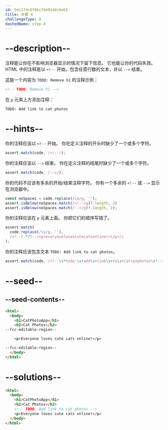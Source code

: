 ```yaml
---
id: 5dc17dc8f86c76b9248c6eb5
title: 步骤 4
challengeType: 0
dashedName: step-4
---
```


# --description--

注释能让你在不影响浏览器显示的情况下留下信息。 它也能让你的代码失效。 HTML 中的注释是以 `<!--` 开始，包含任意行数的文本，并以 `-->` 结束。

这是一个内容为 `TODO: Remove h1` 的注释示例：

```html
<!-- TODO: Remove h1 -->
```

在 `p` 元素上方添加注释：

`TODO: Add link to cat photos`

# --hints--

你的注释应该以 `<!--` 开始。 你在定义注释的开头时缺少了一个或多个字符。

```js
assert.match(code, /<!--/);
```

你的注释应该以 `-->` 结束。  你在定义注释的结尾时缺少了一个或多个字符。

```js
assert.match(code, /-->/);
```

你的代码不应该有多余的开始/结束注释字符。 你有一个多余的 `<!--` 或 `-->` 显示在浏览器中。

```js
const noSpaces = code.replace(/\s/g, '');
assert.isBelow(noSpaces.match(/<!--/g)?.length, 2)
assert.isBelow(noSpaces.match(/-->/g)?.length, 2);
```

你的注释应该在 `p` 元素上面。 你把它们的顺序写错了。

```js
assert.match(
  code.replace(/\s/g, ''),
  /<!--(.*?)--><p>everyonelovescutecatsonline!<\/p>/i
);
```

你的注释应该包含文本 `TODO: Add link to cat photos`。

```js
assert.match(code, /<!--\s*todo:\s+add\s+link\s+to\s+cat\s+photos\s*-->/i);
```

# --seed--

## --seed-contents--

```html
<html>
  <body>
    <h1>CatPhotoApp</h1>
    <h2>Cat Photos</h2>
--fcc-editable-region--

    <p>Everyone loves cute cats online!</p>

--fcc-editable-region--
  </body>
</html>
```

# --solutions--

```html
<html>
  <body>
    <h1>CatPhotoApp</h1>
    <h2>Cat Photos</h2>
    <!-- TODO: Add link to cat photos -->    
    <p>Everyone loves cute cats online!</p>
  </body>
</html>
```
